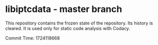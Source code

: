 # libiptcdata - master branch

This repository contains the frozen state of the repository.
Its history is cleared. It is used only for static code
analysis with Codacy.

Commit Time: 1724118668